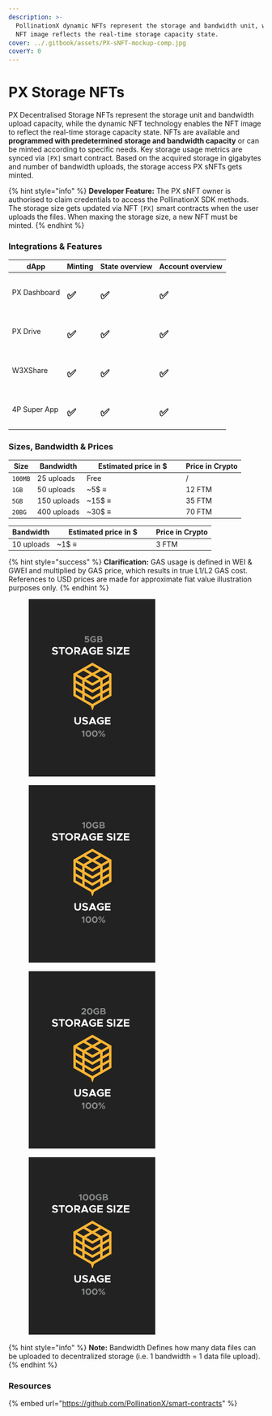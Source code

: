 ```yaml
---
description: >-
  PollinationX dynamic NFTs represent the storage and bandwidth unit, while the
  NFT image reflects the real-time storage capacity state.
cover: ../.gitbook/assets/PX-sNFT-mockup-comp.jpg
coverY: 0
---
```


# PX Storage NFTs

PX Decentralised Storage NFTs represent the storage unit and bandwidth upload capacity, while the dynamic NFT technology enables the NFT image to reflect the real-time storage capacity state.  NFTs are available and **programmed with predetermined storage and bandwidth capacity** or can be minted according to specific needs. Key storage usage metrics are synced via `[PX]` smart contract. Based on the acquired storage in gigabytes and number of bandwidth uploads, the storage access PX sNFTs gets minted.&#x20;

{% hint style="info" %}
**Developer Feature:** The PX sNFT owner is authorised to claim credentials to access the PollinationX SDK methods. The storage size gets updated via NFT `[PX]` smart contracts when the user uploads the files. When maxing the storage size, a new NFT must be minted.
{% endhint %}

### Integrations & Features

| dApp         | Minting    | State overview | Account overview |
| ------------ | ---------- | -------------- | ---------------- |
| PX Dashboard | <h2>✅</h2> | <h2>✅</h2>     | <h2>✅</h2>       |
| PX Drive     | <h2>✅</h2> | <h2>✅</h2>     | <h2>✅</h2>       |
| W3XShare     | <h2>✅</h2> | <h2>✅</h2>     | <h2>✅</h2>       |
| 4P Super App | <h2>✅</h2> | <h2>✅</h2>     | <h2>✅</h2>       |

### Sizes, Bandwidth & Prices

<table><thead><tr><th>Size</th><th>Bandwidth</th><th width="182">Estimated price in $</th><th>Price in Crypto</th></tr></thead><tbody><tr><td><code>100MB</code></td><td>25 uploads</td><td>Free</td><td>/</td></tr><tr><td><code>1GB</code></td><td>50 uploads</td><td>~5$ ≡</td><td>12 FTM</td></tr><tr><td><code>5GB</code></td><td>150 uploads</td><td>~15$ ≡</td><td>35 FTM</td></tr><tr><td><code>20BG</code></td><td>400 uploads</td><td>~30$ ≡</td><td>70 FTM</td></tr></tbody></table>

<table><thead><tr><th>Bandwidth</th><th width="182">Estimated price in $</th><th>Price in Crypto</th></tr></thead><tbody><tr><td>10 uploads</td><td>~1$ ≡</td><td>3 FTM</td></tr></tbody></table>

{% hint style="success" %}
**Clarification:** GAS usage is defined in WEI & GWEI and multiplied by GAS price, which results in true L1/L2 GAS cost. References to USD prices are made for approximate fiat value illustration purposes only.
{% endhint %}

<div>

<figure><img src="../.gitbook/assets/5gb-19.png" alt=""><figcaption></figcaption></figure>

 

<figure><img src="../.gitbook/assets/10gb-19.png" alt=""><figcaption></figcaption></figure>

 

<figure><img src="../.gitbook/assets/20gb-19.png" alt=""><figcaption></figcaption></figure>

 

<figure><img src="../.gitbook/assets/100gb-19.png" alt=""><figcaption></figcaption></figure>

</div>

{% hint style="info" %}
**Note:** Bandwidth Defines how many data files can be uploaded to decentralized storage (i.e. 1 bandwidth = 1 data file upload).
{% endhint %}

### Resources

{% embed url="https://github.com/PollinationX/smart-contracts" %}
